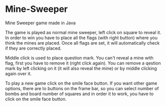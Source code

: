 # Mine-Sweeper
Mine Sweeper game made in Java

The game is played as normal mine sweeper, left click on square to reveal it. In order to win you have to place all the flags (with right button) where you think the mines are placed. Once all flags are set, it will automatically check if they are correctly placed.

Middle click is used to place question mark. You can't reveal a mine with flag, first you have to remove it (right click again). You can remove a qestion mark by left clicking on it (it will also reveal the mine) or by middle clicking again over it.

To play a new game click on the smile face button. If you want other game options, there are to buttons on the frame bar, so you can select number of bombs and board number of squares and in order it to work, you have to click on the smile face button.
